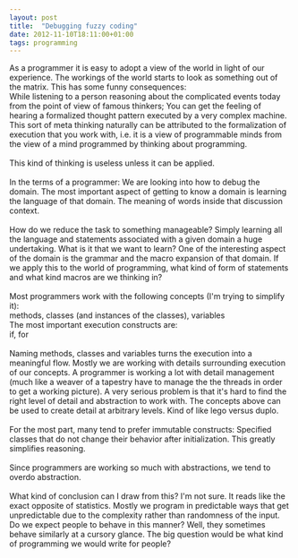 ```yaml
---
layout: post
title:  "Debugging fuzzy coding"
date: 2012-11-10T18:11:00+01:00
tags: programming
---
```


As a programmer it is easy to adopt a view of the world in light of our experience. The workings of the world starts to look as something out of the matrix. This has some funny consequences:<br>
While listening to a person reasoning about the complicated events today from the point of view of famous thinkers; You can get the feeling of hearing a formalized thought pattern executed by a very complex machine. This sort of meta thinking naturally can be attributed to the formalization of execution that you work with, i.e. it is a view of programmable minds from the view of a mind programmed by thinking about programming.<br><br>
This kind of thinking is useless unless it can be applied.<br><br>
In the terms of a programmer: We are looking into how to debug the domain. The most important aspect of getting to know a domain is learning the language of that domain. The meaning of words inside that discussion context.<br><br>
How do we reduce the task to something manageable? Simply learning all the language and statements associated with a given domain a huge undertaking. What is it that we want to learn? One of the interesting aspect of the domain is the grammar and the macro expansion of that domain. If we apply this to the world of programming, what kind of form of statements and what kind macros are we thinking in?<br><br>
Most programmers work with the following concepts (I'm trying to simplify it):<br>
methods, classes (and instances of the classes), variables<br>
The most important execution constructs are:<br>
if, for<br><br>
Naming methods, classes and variables turns the execution into a meaningful flow. Mostly we are working with details surrounding execution of our concepts. A programmer is working a lot with detail management (much like a weaver of a tapestry have to manage the the threads in order to get a working picture). A very serious problem is that it's hard to find the right level of detail and abstraction to work with. The concepts above can be used to create detail at arbitrary levels. Kind of like lego versus duplo.<br><br>
For the most part, many tend to prefer immutable constructs: Specified classes that do not change their behavior after initialization. This greatly simplifies reasoning.<br><br>
Since programmers are working so much with abstractions, we tend to overdo abstraction.<br><br>
What kind of conclusion can I draw from this? I'm not sure. It reads like the exact opposite of statistics. Mostly we program in predictable ways that get unpredictable due to the complexity rather than randomness of the input. Do we expect people to behave in this manner? Well, they sometimes behave similarly at a cursory glance. The big question would be what kind of programming we would write for people?
<div style="clear: both;"></div>